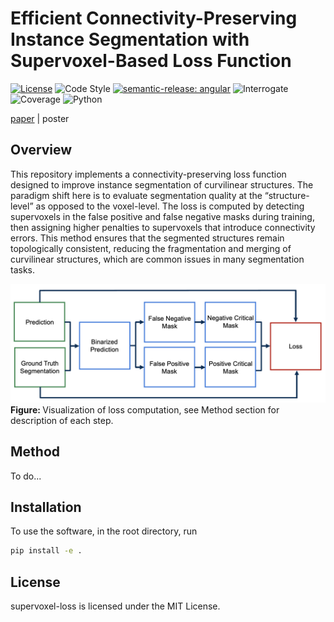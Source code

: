 # Efficient Connectivity-Preserving Instance Segmentation with Supervoxel-Based Loss Function

[![License](https://img.shields.io/badge/license-MIT-brightgreen)](LICENSE)
![Code Style](https://img.shields.io/badge/code%20style-black-black)
[![semantic-release: angular](https://img.shields.io/badge/semantic--release-angular-e10079?logo=semantic-release)](https://github.com/semantic-release/semantic-release)
![Interrogate](https://img.shields.io/badge/interrogate-84.9%25-yellow)
![Coverage](https://img.shields.io/badge/coverage-100%25-brightgreen?logo=codecov)
![Python](https://img.shields.io/badge/python->=3.7-blue?logo=python)

[paper](https://arxiv.org/abs/2501.01022) | poster

## Overview

This repository implements a connectivity-preserving loss function designed to improve instance segmentation of curvilinear structures. The paradigm shift here is to evaluate segmentation quality at the “structure-level” as opposed to the voxel-level. The loss is computed by detecting supervoxels in the false positive and false negative masks during training, then assigning higher penalties to supervoxels that introduce connectivity errors. This method ensures that the segmented structures remain topologically consistent, reducing the fragmentation and merging of curvilinear structures, which are common issues in many segmentation tasks.

<p>
  <img src="imgs/pipeline.png" width="900" alt="pipeline">
  <br>
  <b> Figure: </b>Visualization of loss computation, see Method section for description of each step.
</p>

## Method

To do...

## Installation
To use the software, in the root directory, run
```bash
pip install -e .
```

## License
supervoxel-loss is licensed under the MIT License.
